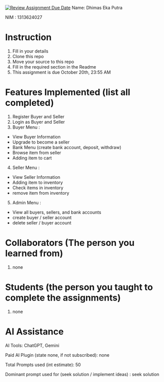 [![Review Assignment Due Date](https://classroom.github.com/assets/deadline-readme-button-22041afd0340ce965d47ae6ef1cefeee28c7c493a6346c4f15d667ab976d596c.svg)](https://classroom.github.com/a/SCVt0OYF)
Name: Dhimas Eka Putra

NIM : 1313624027

# Instruction
1. Fill in your details
2. Clone this repo
3. Move your source to this repo
4. Fill in the required section in the Readme
5. This assignment is due October 20th, 23:55 AM

# Features Implemented (list all completed)
1. Register Buyer and Seller
2. Login as Buyer and Seller
3. Buyer Menu : 
- View Buyer Information
- Upgrade to become a seller
- Bank Menu (create bank account, deposit, withdraw)
- Browse item from seller
- Adding item to cart
4. Seller Menu :
- View Seller Information
- Adding item to inventory
- Check items in inventory
- remove item from inventory
5. Admin Menu : 
- View all buyers, sellers, and bank accounts
- create buyer / seller account
- delete seller / buyer account

# Collaborators (The person you learned from)
1. none

# Students (the person you taught to complete the assignments)
1. none

# AI Assistance
AI Tools: ChatGPT, Gemini

Paid AI Plugin (state none, if not subscribed): none

Total Prompts used (int estimate): 50

Dominant prompt used for (seek solution / implement ideas) : seek solution
